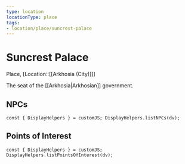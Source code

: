 ```yaml
---
type: location
locationType: place
tags: 
- location/place/suncrest-palace
---
```


# Suncrest Palace
Place, [Location::[[Arkhosia (City)]]]

The seat of the [[Arkhosia|Arkhosian]] government. 

## NPCs
```dataviewjs
const { DisplayHelpers } = customJS; DisplayHelpers.listNPCs(dv);
```

## Points of Interest
```dataviewjs
const { DisplayHelpers } = customJS; DisplayHelpers.listPointsOfInterest(dv);
```
